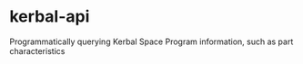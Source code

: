 # kerbal-api
Programmatically querying Kerbal Space Program information, such as part characteristics
